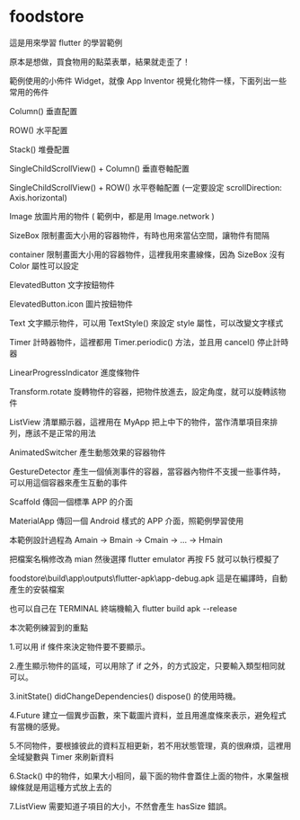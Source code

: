# foodstore

這是用來學習 flutter 的學習範例

原本是想做，買食物用的點菜表單，結果就走歪了！

範例使用的小佈件 Widget，就像 App Inventor 視覺化物件一樣，下面列出一些常用的佈件

Column()    垂直配置

ROW()       水平配置

Stack()     堆疊配置

SingleChildScrollView() +  Column() 垂直卷軸配置 

SingleChildScrollView() +  ROW()    水平卷軸配置  (一定要設定 scrollDirection: Axis.horizontal)

Image       放圖片用的物件 ( 範例中，都是用 Image.network )

SizeBox     限制畫面大小用的容器物件，有時也用來當佔空間，讓物件有間隔

container   限制畫面大小用的容器物件，這裡我用來畫線條，因為 SizeBox 沒有 Color 屬性可以設定

ElevatedButton          文字按鈕物件

ElevatedButton.icon     圖片按鈕物件

Text                    文字顯示物件，可以用 TextStyle() 來設定 style 屬性，可以改變文字樣式

Timer                   計時器物件，這裡都用 Timer.periodic() 方法，並且用 cancel() 停止計時器

LinearProgressIndicator 進度條物件

Transform.rotate        旋轉物件的容器，把物件放進去，設定角度，就可以旋轉該物件

ListView                清單顯示器，這裡用在 MyApp 把上中下的物件，當作清單項目來排列，應該不是正常的用法

AnimatedSwitcher        產生動態效果的容器物件

GestureDetector         產生一個偵測事件的容器，當容器內物件不支援一些事件時，可以用這個容器來產生互動的事件

Scaffold                傳回一個標準 APP 的介面

MaterialApp             傳回一個 Android 樣式的 APP 介面，照範例學習使用



本範例設計過程為 Amain -> Bmain -> Cmain -> ... -> Hmain

把檔案名稱修改為 mian 然後選擇 flutter emulator 再按 F5 就可以執行模擬了

foodstore\build\app\outputs\flutter-apk\app-debug.apk 這是在編譯時，自動產生的安裝檔案

也可以自己在 TERMINAL 終端機輸入 flutter build apk --release 

本次範例練習到的重點

1.可以用 if 條件來決定物件要不要顯示。

2.產生顯示物件的區域，可以用除了 if 之外，的方式設定，只要輸入類型相同就可以。

3.initState() didChangeDependencies() dispose() 的使用時機。

4.Future<void> 建立一個異步函數，來下載圖片資料，並且用進度條來表示，避免程式有當機的感覺。

5.不同物件，要根據彼此的資料互相更新，若不用狀態管理，真的很麻煩，這裡用全域變數與 Timer 來刷新資料

6.Stack() 中的物件，如果大小相同，最下面的物件會蓋住上面的物件，水果盤根線條就是用這種方式放上去的

7.ListView 需要知道子項目的大小，不然會產生 hasSize 錯誤。

